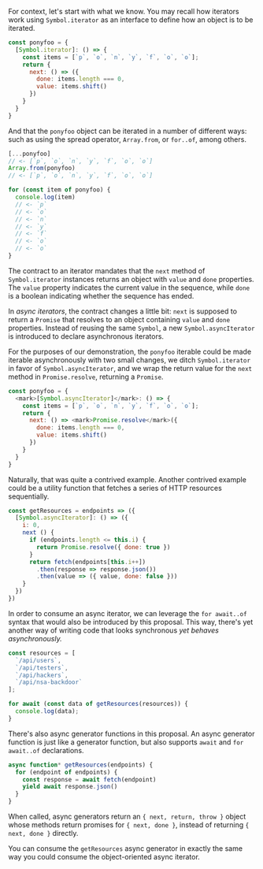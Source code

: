 For context, let's start with what we know. You may recall how iterators work using `Symbol.iterator` as an interface to define how an object is to be iterated.

```js
const ponyfoo = {
  [Symbol.iterator]: () => {
    const items = [`p`, `o`, `n`, `y`, `f`, `o`, `o`];
    return {
      next: () => ({
        done: items.length === 0,
        value: items.shift()
      })
    }
  }
}
```

And that the `ponyfoo` object can be iterated in a number of different ways: such as using the spread operator, `Array.from`, or `for..of`, among others.

```js
[...ponyfoo]
// <- [`p`, `o`, `n`, `y`, `f`, `o`, `o`]
Array.from(ponyfoo)
// <- [`p`, `o`, `n`, `y`, `f`, `o`, `o`]

for (const item of ponyfoo) {
  console.log(item)
  // <- `p`
  // <- `o`
  // <- `n`
  // <- `y`
  // <- `f`
  // <- `o`
  // <- `o`
}
```

The contract to an iterator mandates that the `next` method of `Symbol.iterator` instances returns an object with `value` and `done` properties. The `value` property indicates the current value in the sequence, while `done` is a boolean indicating whether the sequence has ended.

In *async iterators*, the contract changes a little bit: `next` is supposed to return a `Promise` that resolves to an object containing `value` and `done` properties. Instead of reusing the same `Symbol`, a new `Symbol.asyncIterator` is introduced to declare asynchronous iterators.

For the purposes of our demonstration, the `ponyfoo` iterable could be made iterable asynchronously with two small changes, we ditch `Symbol.iterator` in favor of `Symbol.asyncIterator`, and we wrap the return value for the `next` method in `Promise.resolve`, returning a `Promise`.

```js
const ponyfoo = {
  <mark>[Symbol.asyncIterator]</mark>: () => {
    const items = [`p`, `o`, `n`, `y`, `f`, `o`, `o`];
    return {
      next: () => <mark>Promise.resolve</mark>({
        done: items.length === 0,
        value: items.shift()
      })
    }
  }
}
```

Naturally, that was quite a contrived example. Another contrived example could be a utility function that fetches a series of HTTP resources sequentially.

```js
const getResources = endpoints => ({
  [Symbol.asyncIterator]: () => ({
    i: 0,
    next () {
      if (endpoints.length <= this.i) {
        return Promise.resolve({ done: true })
      }
      return fetch(endpoints[this.i++])
        .then(response => response.json())
        .then(value => ({ value, done: false }))
    }
  })
})
```

In order to consume an async iterator, we can leverage the `for await..of` syntax that would also be introduced by this proposal. This way, there's yet another way of writing code that looks synchronous *yet behaves asynchronously.*

```js
const resources = [
  `/api/users`,
  `/api/testers`,
  `/api/hackers`,
  `/api/nsa-backdoor`
];

for await (const data of getResources(resources)) {
  console.log(data);
}
```

There's also async generator functions in this proposal. An async generator function is just like a generator function, but also supports `await` and `for await..of` declarations.

```js
async function* getResources(endpoints) {
  for (endpoint of endpoints) {
    const response = await fetch(endpoint)
    yield await response.json()
  }
}
```

When called, async generators return an `{ next, return, throw }` object whose methods return promises for `{ next, done }`, instead of returning `{ next, done }` directly.

You can consume the `getResources` async generator in exactly the same way you could consume the object-oriented async iterator.
